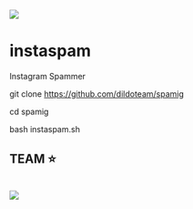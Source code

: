 <br><img src="https://images6.alphacoders.com/314/thumb-1920-314645.jpg"></img>


# instaspam
Instagram Spammer


git clone https://github.com/dildoteam/spamig

cd spamig

bash instaspam.sh



## TEAM ⭐
<br><img src="https://3.bp.blogspot.com/-3dzL1CFGIuQ/WTUkKYtF5JI/AAAAAAAAAe0/zWqv6t0wO2cW9650nZj9KGLwkb27FnOrgCLcB/s1600/6.%2BWhite%2BCat%2Bhacker.......png"></img>
